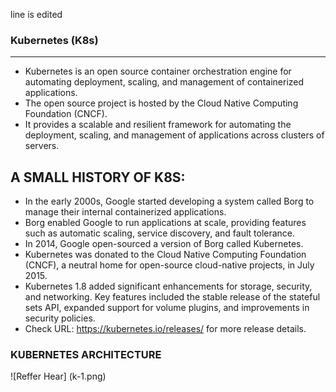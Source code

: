 line is edited

### Kubernetes (K8s)
-------------------

* Kubernetes is an open source container orchestration engine for automating deployment, scaling, and management of containerized applications. 
* The open source project is hosted by the Cloud Native Computing Foundation (CNCF).
* It provides a scalable and resilient framework for automating the deployment, scaling, and management of applications across clusters of servers.

## A SMALL HISTORY OF K8S:
* In the early 2000s, Google started developing a system called Borg to manage their internal containerized applications. 
* Borg enabled Google to run applications at scale, providing features such as automatic scaling, service discovery, and fault tolerance.
* In 2014, Google open-sourced a version of Borg called Kubernetes.
* Kubernetes was donated to the Cloud Native Computing Foundation (CNCF), a neutral home for open-source cloud-native projects, in July 2015.
* Kubernetes 1.8 added significant enhancements for storage, security, and networking. Key features included the stable release of the stateful sets API, expanded support for volume plugins, and improvements in security policies.
* Check URL: https://kubernetes.io/releases/ for more release details.

### KUBERNETES ARCHITECTURE 

![Reffer Hear] (k-1.png)
